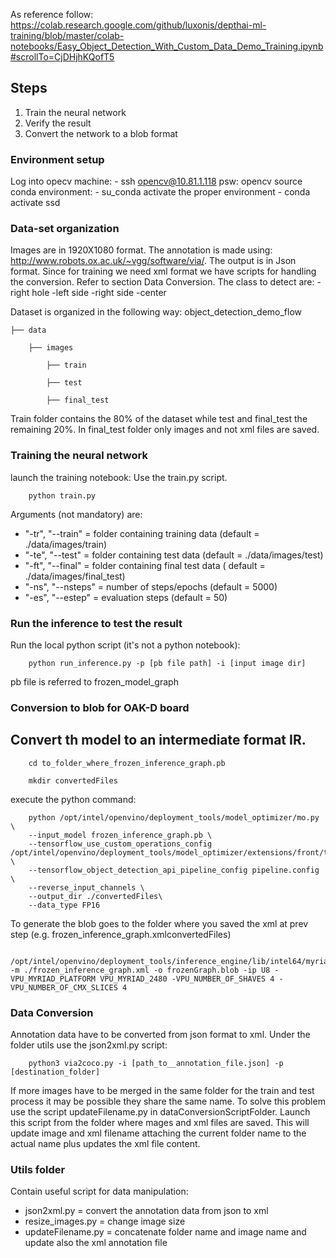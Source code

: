 As reference follow:
https://colab.research.google.com/github/luxonis/depthai-ml-training/blob/master/colab-notebooks/Easy_Object_Detection_With_Custom_Data_Demo_Training.ipynb#scrollTo=CjDHjhKQofT5

## Steps
1. Train the neural network
2. Verify the result
3. Convert the network to a blob format

### Environment setup

Log into opecv machine:
        - ssh opencv@10.81.1.118  psw: opencv
source conda environment:
        - su_conda
activate the proper environment
        - conda activate ssd
### Data-set organization
Images are in 1920X1080 format. The annotation is made using: http://www.robots.ox.ac.uk/~vgg/software/via/. The output is in Json format. Since for training we need xml format we have scripts for handling the conversion. Refer to section Data Conversion.
The class to detect are:
-right hole -left side -right side -center

Dataset is organized in the following way:
       object_detection_demo_flow

```
├── data  

    ├── images  

        ├── train 

        ├── test 

        ├── final_test 
```

Train folder contains the 80% of the dataset while test and final_test the remaining 20%. In final_test folder only images and not xml files are saved.



### Training the neural network
launch the training notebook:
Use the train.py script.
        
        python train.py

Arguments (not mandatory) are:
- "-tr", "--train" = folder containing training data (default = ./data/images/train)
- "-te", "--test" = folder containing test data (default = ./data/images/test)
- "-ft", "--final" = folder containing final test data ( default = ./data/images/final_test)
-  "-ns", "--nsteps" = number of steps/epochs (default = 5000)
- "-es", "--estep" = evaluation steps (default = 50)

### Run the inference to test the result
Run the local python script (it's not a python notebook):

        python run_inference.py -p [pb file path] -i [input image dir]

pb file is referred to frozen_model_graph

### Conversion to blob for OAK-D board
## Convert th model to an intermediate format IR.
        
        cd to_folder_where_frozen_inference_graph.pb
    
        mkdir convertedFiles
        
execute the python command:

        python /opt/intel/openvino/deployment_tools/model_optimizer/mo.py \
        --input_model frozen_inference_graph.pb \
        --tensorflow_use_custom_operations_config /opt/intel/openvino/deployment_tools/model_optimizer/extensions/front/tf/ssd_v2_support.json \
        --tensorflow_object_detection_api_pipeline_config pipeline.config \
        --reverse_input_channels \
        --output_dir ./convertedFiles\
        --data_type FP16

To generate the blob goes to the folder where you saved the xml at prev step (e.g. frozen_inference_graph.xmlconvertedFiles)

        /opt/intel/openvino/deployment_tools/inference_engine/lib/intel64/myriad_compile -m ./frozen_inference_graph.xml -o frozenGraph.blob -ip U8 -VPU_MYRIAD_PLATFORM VPU_MYRIAD_2480 -VPU_NUMBER_OF_SHAVES 4 -VPU_NUMBER_OF_CMX_SLICES 4


### Data Conversion
Annotation data have to be converted from json format to xml. Under the folder utils use the json2xml.py script:

        python3 via2coco.py -i [path_to__annotation_file.json] -p [destination_folder]
    

If more images have to be merged in the same folder for the train and test process it may be possible they share the same name. To solve this problem use the script updateFilename.py in dataConversionScriptFolder. Launch this script from the folder where mages and xml files are saved. This will update image and xml filename attaching the current folder name to the actual name plus updates the xml file content.

### Utils folder
Contain useful script for data manipulation:
- json2xml.py = convert the annotation data from json to xml
- resize_images.py = change image size
- updateFilename.py = concatenate folder name and image name and update also the xml annotation file